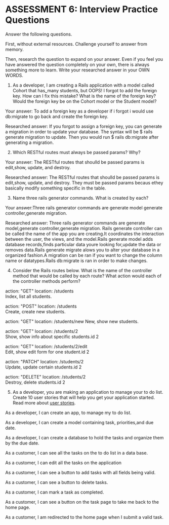 # ASSESSMENT 6: Interview Practice Questions
Answer the following questions.

First, without external resources. Challenge yourself to answer from memory.

Then, research the question to expand on your answer. Even if you feel you have answered the question completely on your own, there is always something more to learn. Write your researched answer in your OWN WORDS.

1. As a developer, I am creating a Rails application with a model called Cohort that has_many students, but OOPS! I forgot to add the foreign key. How can I fix this mistake? What is the name of the foreign key? Would the foreign key be on the Cohort model or the Student model?

  Your answer: To add a foreign key as a developer if i forgot i would use db:migrate to go back and create the foreign key.

  Researched answer:
  If you forgot to assign a foreign key, you can generate a migration in order to update your database. The syntax will be $ rails generate migration to update. Then you would run $ rails db:migrate after generating a migration.



2. Which RESTful routes must always be passed params? Why?

  Your answer: The RESTful routes that shoulld  be passed params is edit,show, update, and destroy.

  Researched answer: 
The RESTful routes that shoulld  be passed params is edit,show, update, and destroy. They must be passed params becaus ethey basically modify something specific  in the table.


3. Name three rails generator commands. What is created by each?

  Your answer:Three rails generator commands are generate model generate controller,generate migration. 

  Researched answer:
Three rails generator commands are generate model,generate controller,generate migration. Rails generate controller can be called the name of the app you are creating.It coordinates the interaction between the user, the views, and the model.Rails generate model adds database records,finds particular data youre looking for,update the data or removes data.Rails generate migrate 
alows you to alter your database in a organized fashion.A migration can be ran if you want to change the column name or datatypes.Rails db:migrate is ran in order to make changes.

4. Consider the Rails routes below. What is the name of the controller method that would be called by each route? What action would each of the controller methods perform?

action: "GET"    location: /students          
Index, list all students.


action: "POST"   location: /students       
Create, create new students.


action: "GET"    location: /students/new
New, show new students.


action: "GET"    location: /students/2  
Show, show info about specific students.id 2

action: "GET"    location: /students/2/edit    
Edit, show edit form for one student.id 2

action: "PATCH"  location: /students/2      
Update, update certain students.id 2


action: "DELETE" location: /students/2      
Destroy, delete students.id 2



5. As a developer, you are making an application to manage your to do list. Create 10 user stories that will help you get your application started. Read more about [user stories](https://www.atlassian.com/agile/project-management/user-stories).

As a developer, I can create an app, to manage my to do list.

As a developer, I can create a model containing task, priorities,and due date.

As a developer, I can create a database to hold the tasks and organize them by the due date.

As a customer, I can see all the tasks on the to do list in a data base.

As a customer, I can edit all the tasks on the application

As a customer, I can see a button to add tasks with all fields being valid.

As a customer, I can see a button to delete tasks.

As a customer, I can mark a task as completed.

As a customer, I can see a button on the task page to take me back to the home page.

As a customer, I am redirected to the home page when I submit a valid task.